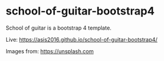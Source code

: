# school-of-guitar-bootstrap4
School of guitar is a bootstrap 4 template.

Live: https://asis2016.github.io/school-of-guitar-bootstrap4/

Images from: https://unsplash.com
